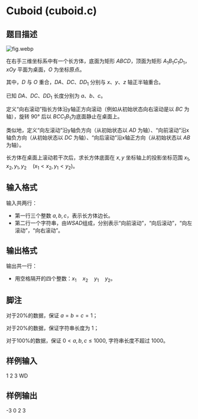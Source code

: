 # Cuboid (cuboid.c)

## 题目描述

![fig.webp](http://file.tilnel.com//uploads/2022-03-05-fig.webp)

在右手三维坐标系中有一个长方体，底面为矩形 $ABCD$，顶面为矩形 $A_1B_1C_1D_1$，$xOy$ 平面为桌面，$O$ 为坐标原点。

其中，$D$ 与 $O$ 重合，$DA$、$DC$、$DD_1$ 分别与 $x$、$y$、$z$ 轴正半轴重合。

已知 $DA$、$DC$、$DD_1$ 长度分别为 $a$、$b$、$c$。

定义“向右滚动”指长方体沿y轴正方向滚动（例如从初始状态向右滚动是以 $BC$ 为轴），旋转 90° 后以 $BCC_1B_1$为底面静止在桌面上。

类似地，定义“向左滚动”沿y轴负方向（从初始状态以 $AD$ 为轴）、“向前滚动”沿x轴负方向（从初始状态以 $DC$ 为轴）、“向后滚动”沿x轴正方向（从初始状态以 $AB$ 为轴）。

长方体在桌面上滚动若干次后，求长方体底面在 $x,y$ 坐标轴上的投影坐标范围 $x_1, x_2, y_1, y_2 \quad(x_1 < x _2, y_1 < y_2)$。

## 输入格式

输入共两行：

* 第一行三个整数 $a, b, c$，表示长方体边长。
* 第二行一个字符串，由$WSAD$组成，分别表示“向前滚动”，“向后滚动”，“向左滚动”，“向右滚动”。

## 输出格式

输出共一行：

* 用空格隔开的四个整数：$x_1\quad x_2\quad y_1\quad y_2$。

## 脚注

对于20%的数据，保证 $a=b=c=1$；

对于20%的数据，保证字符串长度为 1；

对于100%的数据，保证 $0 < a, b, c \le 1000$, 字符串长度不超过 1000。

## 样例输入

1 2 3
WD

## 样例输出

-3 0 2 3
